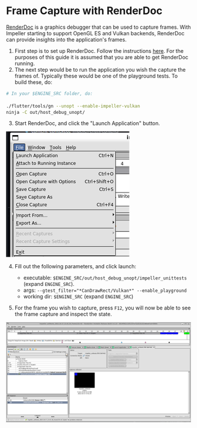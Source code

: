 # Frame Capture with RenderDoc

[RenderDoc](https://renderdoc.org/) is a graphics debugger that can be used to capture frames. With Impeller starting to support OpenGL ES and Vulkan backends, RenderDoc can provide insights into the application's frames.

1. First step is to set up RenderDoc. Follow the instructions [here](https://renderdoc.org/docs/getting_started/quick_start.html). For the purposes of this guide it is assumed that you are able to get RenderDoc running.
2. The next step would be to run the application you wish the capture the frames of. Typically these would be one of the playground tests. To build these, do:

```bash
# In your $ENGINE_SRC folder, do:

./flutter/tools/gn --unopt --enable-impeller-vulkan
ninja -C out/host_debug_unopt/
```

3. Start RenderDoc, and click the "Launch Application" button.

![Launch App](assets/renderdoc_frame_capture/launch-app.png)

4. Fill out the following parameters, and click launch:

   - executable: `$ENGINE_SRC/out/host_debug_unopt/impeller_unittests` (expand `ENGINE_SRC`).
   - args: `--gtest_filter="*CanDrawRect/Vulkan*" --enable_playground`
   - working dir: `$ENGINE_SRC` (expand `ENGINE_SRC`)

5. For the frame you wish to capture, press `F12`, you will now be able to see the frame capture and inspect the state.

![Renderdoc Capture](assets/renderdoc_frame_capture/render-doc-capture.png)
